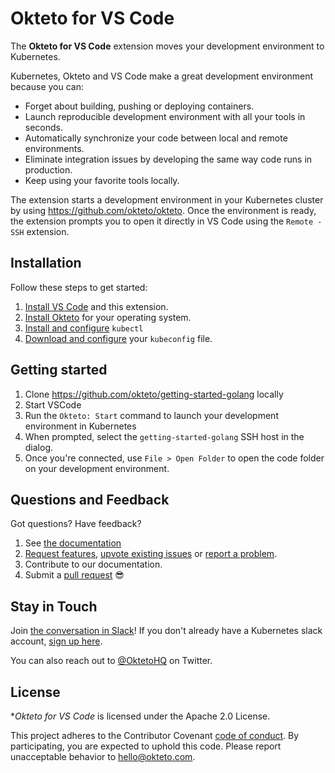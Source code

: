 # Okteto for VS Code 

The **Okteto for VS Code** extension moves your development environment to Kubernetes. 

Kubernetes, Okteto and VS Code  make a great development environment because you can:

- Forget about building, pushing or deploying containers.
- Launch reproducible development environment with all your tools in seconds.
- Automatically synchronize your code between local and remote environments.
- Eliminate integration issues by developing the same way code runs in production.
- Keep using your favorite tools locally.

The extension starts a development environment in your Kubernetes cluster by using https://github.com/okteto/okteto. Once the environment is ready, the extension prompts you to open it directly in VS Code using the `Remote - SSH` extension.

## Installation

Follow these steps to get started:

1. [Install VS Code](https://code.visualstudio.com/) and this extension.
1. [Install Okteto](https://github.com/okteto/okteto/blob/master/docs/installation.md) for your operating system.
1. [Install and configure](https://github.com/okteto/okteto/blob/master/docs/installation.md) `kubectl`
1. [Download and configure](https://kubernetes.io/docs/tasks/access-application-cluster/configure-access-multiple-clusters/) your `kubeconfig` file.


## Getting started

1. Clone https://github.com/okteto/getting-started-golang locally
1. Start VSCode
1. Run the `Okteto: Start` command to launch your development environment in Kubernetes
1. When prompted, select the `getting-started-golang` SSH host in the dialog.
1. Once you're connected, use `File > Open Folder` to open the code folder on your development environment.

## Questions and Feedback

Got questions? Have feedback? 

1. See [the documentation](https://github.com/okteto/vscode/tree/master/docs)
1. [Request features](https://github.com/okteto/vscode/labels/enhancement), [upvote existing issues](https://github.com/okteto/vscode/issues) or [report a problem](https://github.com/okteto/vscode/issues/new?template=bug_report.md&title=).
1. Contribute to our documentation.
1. Submit a [pull request](https://github.com/okteto/vscode/pulls) 😎


## Stay in Touch

Join [the conversation in Slack](https://kubernetes.slack.com/messages/CM1QMQGS0/)! If you don't already have a Kubernetes slack account, [sign up here](http://slack.k8s.io/). 

You can also reach out to [@OktetoHQ](https://twitter.com/oktetohq) on Twitter.

## License

**Okteto for VS Code* is licensed under the Apache 2.0 License.

This project adheres to the Contributor Covenant [code of conduct](code-of-conduct.md). By participating, you are expected to uphold this code. Please report unacceptable behavior to hello@okteto.com.